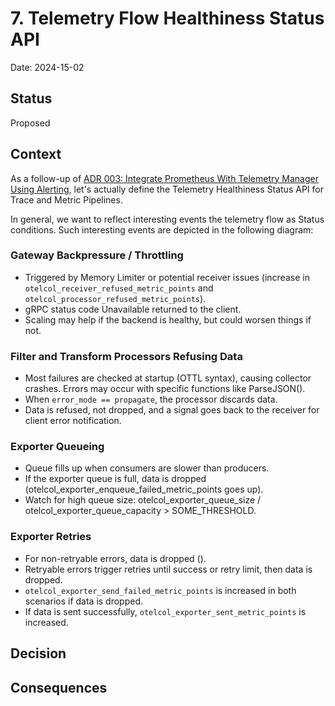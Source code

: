 # 7. Telemetry Flow Healthiness Status API

Date: 2024-15-02

## Status

Proposed

## Context

As a follow-up of [ADR 003: Integrate Prometheus With Telemetry Manager Using Alerting](003-integrate-prometheus-with-telemetry-manager-using-alerting.md),
let's actually define the Telemetry Healthiness Status API for Trace and Metric Pipelines.

In general, we want to reflect interesting events the telemetry flow as Status conditions. Such interesting events are depicted in the following diagram:

### Gateway Backpressure / Throttling

* Triggered by Memory Limiter or potential receiver issues (increase in `otelcol_receiver_refused_metric_points` and `otelcol_processor_refused_metric_points`).
* gRPC status code Unavailable returned to the client.
* Scaling may help if the backend is healthy, but could worsen things if not.

### Filter and Transform Processors Refusing Data

* Most failures are checked at startup (OTTL syntax), causing collector crashes. Errors may occur with specific functions like ParseJSON().
* When `error_mode == propagate`, the processor discards data.
* Data is refused, not dropped, and a signal goes back to the receiver for client error notification.

### Exporter Queueing

* Queue fills up when consumers are slower than producers.
* If the exporter queue is full, data is dropped (otelcol_exporter_enqueue_failed_metric_points goes up).
* Watch for high queue size: otelcol_exporter_queue_size / otelcol_exporter_queue_capacity > SOME_THRESHOLD.

### Exporter Retries

* For non-retryable errors, data is dropped ().
* Retryable errors trigger retries until success or retry limit, then data is dropped.
* `otelcol_exporter_send_failed_metric_points` is increased in both scenarios if data is dropped.
* If data is sent successfully, `otelcol_exporter_sent_metric_points` is increased.

## Decision

## Consequences

